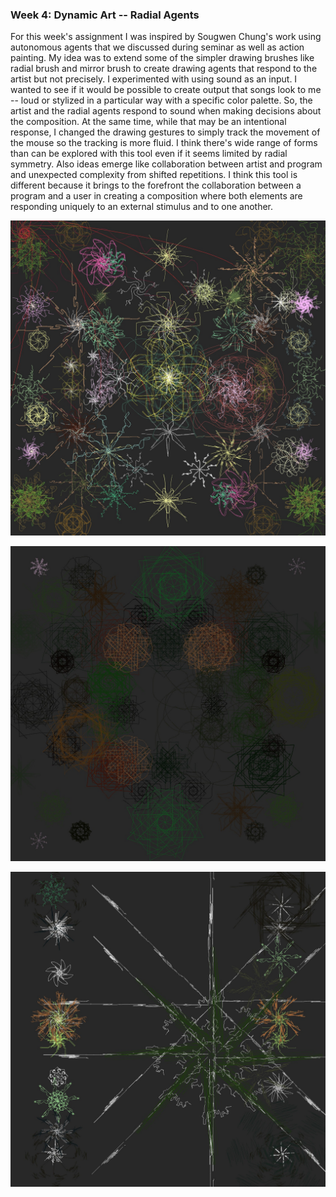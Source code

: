 ### Week 4: Dynamic Art -- Radial Agents

For this week's assignment I was inspired by Sougwen Chung's work using autonomous agents that we discussed during seminar as well as action painting. My idea was to extend some of the simpler drawing brushes like radial brush and mirror brush to create drawing agents that respond to the artist but not precisely. I experimented with using sound as an input. I wanted to see if it would be possible to create output that songs look to me -- loud or stylized in a particular way with a specific color palette. So, the artist and the radial agents respond to sound when making decisions about the composition. At the same time, while that may be an intentional response, I changed the drawing gestures to simply track the movement of the mouse so the tracking is more fluid. I think there's wide range of forms than can be explored with this tool even if it seems limited by radial symmetry. Also ideas emerge like collaboration between artist and program and unexpected complexity from shifted repetitions. I think this tool is different because it brings to the forefront the collaboration between a program and a user in creating a composition where both elements are responding uniquely to an external stimulus and to one another.


![A1](radial_agents/images/goodthingsfallapart_illeniumjohnbellion.jpg)


![A2](radial_agents/images/im_pavane.jpg)


![A3](radial_agents/images/startariot_duckwrthshaboozey.jpg)
